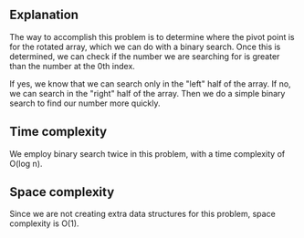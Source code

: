 ## Explanation

The way to accomplish this problem is to determine where the pivot point is for the rotated array, which we can do with a binary search.  Once this is determined, we can check if the number we are searching for is greater than the number at the 0th index.

If yes, we know that we can search only in the "left" half of the array.  If no, we can search in the "right" half of the array.  Then we do a simple binary search to find our number more quickly.

## Time complexity

We employ binary search twice in this problem, with a time complexity of O(log n).

## Space complexity

Since we are not creating extra data structures for this problem, space complexity is O(1).